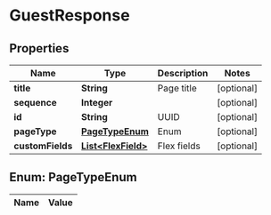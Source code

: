 

# GuestResponse

## Properties

Name | Type | Description | Notes
------------ | ------------- | ------------- | -------------
**title** | **String** | Page title |  [optional]
**sequence** | **Integer** |  |  [optional]
**id** | **String** | UUID |  [optional]
**pageType** | [**PageTypeEnum**](#PageTypeEnum) | Enum |  [optional]
**customFields** | [**List&lt;FlexField&gt;**](FlexField.md) | Flex fields |  [optional]


## Enum: PageTypeEnum

Name | Value
---- | -----




